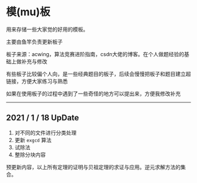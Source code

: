 # 模(mu)板
用来存储一些大家觉的好用的模板。

主要由鱼竿负责更新板子

板子来源：acwing，算法竞赛进阶指南，csdn大佬的博客。在个人做题经验的基础上做补充与修改

有些板子比较偏个人向，是一些经典题目的板子，后续会慢慢把板子和题目建立超链接，方便大家练习与熟悉

如果在使用板子的过程中遇到了一些奇怪的地方可以提出来，方便我修改补充

***
## 2021 / 1 / 18 UpDate

1. 对不同的文件进行分类处理
2. 更新 `exgcd` 算法
3. 试除法
4. 整除分块内容

预更新内容，以上所有定理的证明与贝祖定理的求证与应用。逆元求解方法的集合。


